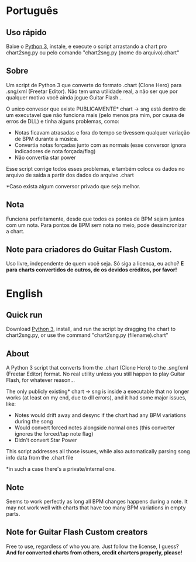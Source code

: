 # Português
## Uso rápido
Baixe o [Python 3](https://www.python.org/downloads/), instale, e execute o script arrastando a chart pro chart2sng.py ou pelo comando "chart2sng.py (nome do arquivo).chart"

## Sobre
Um script de Python 3 que converte do formato .chart (Clone Hero) para .sng/xml (Freetar Editor). Não tem uma utilidade real, a não ser que por qualquer motivo você ainda jogue Guitar Flash...

O unico convesor que existe PUBLICAMENTE\* chart -> sng está dentro de um executavel que não funciona mais (pelo menos pra mim, por causa de erros de DLL) e tinha alguns problemas, como:
* Notas ficavam atrasadas e fora do tempo se tivessem qualquer variação de BPM durante a música.
* Convertia notas forçadas junto com as normais (esse conversor ignora indicadores de nota forçada/flag)
* Não convertia star power

Esse script corrige todos esses problemas, e também coloca os dados no arquivo de saida a partir dos dados do arquivo .chart

\*Caso exista algum conversor privado que seja melhor.

## Nota
Funciona perfeitamente, desde que todos os pontos de BPM sejam juntos com um nota. Para pontos de BPM sem nota no meio, pode dessincronizar a chart.

## Note para criadores do Guitar Flash Custom.
Uso livre, independente de quem você seja. Só siga a licenca, eu acho? **E para charts convertidos de outros, de os devidos créditos, por favor!**

# English
## Quick run
Download [Python 3](https://www.python.org/downloads/), install, and run the script by dragging the chart to chart2sng.py, or use the command "chart2sng.py (filename).chart"

## About
A Python 3 script that converts from the .chart (Clone Hero) to the .sng/xml (Freetar Editor) format. No real utility unless you still happen to play Guitar Flash, for whatever reason...

The only publicly existing\* chart -> sng is inside a executable that no longer works (at least on my end, due to dll errors), and it had some major issues, like:
* Notes would drift away and desync if the chart had any BPM variations during the song
* Would convert forced notes alongside normal ones (this converter ignores the forced/tap note flag)
* Didn't convert Star Power

This script addresses all those issues, while also automatically parsing song info data from the .chart file

\*in such a case there's a private/internal one.

## Note
Seems to work perfectly as long all BPM changes happens during a note. It may not work well with charts that have too many BPM variations in empty parts.

## Note for Guitar Flash Custom creators
Free to use, regardless of who you are. Just follow the license, I guess? **And for converted charts from others, credit charters properly, please!**
